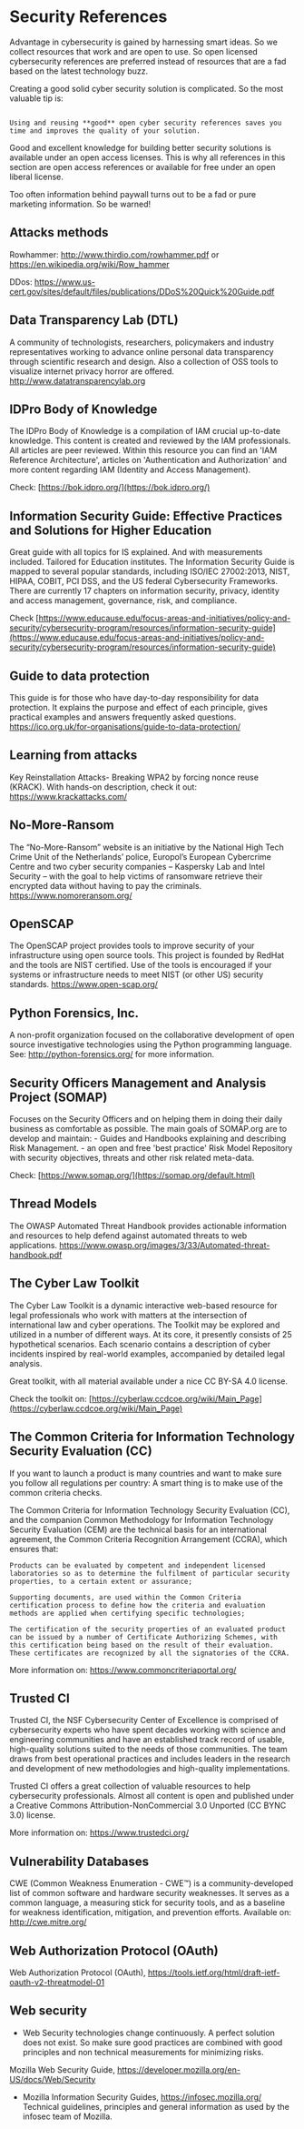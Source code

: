 # Security References

Advantage in cybersecurity is gained by harnessing smart ideas. So we collect resources that work and are open to use. So open licensed cybersecurity references are preferred instead of resources that are a fad based on the latest technology buzz.

Creating a good solid cyber security solution is complicated. 
So the most valuable tip is:


```{admonition} Use and reuse good knowledge

Using and reusing **good** open cyber security references saves you time and improves the quality of your solution.

```


Good and excellent knowledge for building better security solutions is available under an open access licenses. This is why all references in this section are open access references or available for free under an open liberal license.

Too often information behind paywall turns out to be a fad or pure marketing information. So be warned!



## Attacks methods

Rowhammer: <http://www.thirdio.com/rowhammer.pdf> or
<https://en.wikipedia.org/wiki/Row_hammer>

DDos:
<https://www.us-cert.gov/sites/default/files/publications/DDoS%20Quick%20Guide.pdf>



## Data Transparency Lab (DTL)

A community of technologists, researchers, policymakers and industry
representatives working to advance online personal data transparency
through scientific research and design. Also a collection of OSS tools
to visualize internet privacy horror are offered.
<http://www.datatransparencylab.org>

## IDPro Body of Knowledge

The IDPro Body of Knowledge is a compilation of IAM crucial up-to-date knowledge. This content is created and reviewed by the IAM professionals. 
All articles are peer reviewed. 
Within this resource you can find an 'IAM Reference Architecture', articles on 'Authentication and Authorization' and more content regarding IAM (Identity and Access Management). 

Check: [https://bok.idpro.org/](https://bok.idpro.org/)



## Information Security Guide: Effective Practices and Solutions for Higher Education 

Great guide with all topics for IS explained. And with measurements included. Tailored for Education institutes.
The Information Security Guide is mapped to several popular standards, including ISO/IEC 27002:2013, NIST, HIPAA, COBIT, PCI DSS, and the US federal Cybersecurity Frameworks. There are currently 17 chapters on information security, privacy, identity and access management, governance, risk, and compliance.

Check [https://www.educause.edu/focus-areas-and-initiatives/policy-and-security/cybersecurity-program/resources/information-security-guide](https://www.educause.edu/focus-areas-and-initiatives/policy-and-security/cybersecurity-program/resources/information-security-guide)



## Guide to data protection

This guide is for those who have day-to-day responsibility for data
protection. It explains the purpose and effect of each principle, gives
practical examples and answers frequently asked questions.
<https://ico.org.uk/for-organisations/guide-to-data-protection/>


## Learning from attacks

Key Reinstallation Attacks- Breaking WPA2 by forcing nonce reuse
(KRACK). With hands-on description, check it out:
<https://www.krackattacks.com/>

## No-More-Ransom

The “No-More-Ransom” website is an initiative by the National High Tech
Crime Unit of the Netherlands’ police, Europol’s European Cybercrime
Centre and two cyber security companies – Kaspersky Lab and Intel
Security – with the goal to help victims of ransomware retrieve their
encrypted data without having to pay the criminals.
<https://www.nomoreransom.org/>

## OpenSCAP

The OpenSCAP project provides tools to improve security of your
infrastructure using open source tools. This project is founded by
RedHat and the tools are NIST certified. Use of the tools is encouraged
if your systems or infrastructure needs to meet NIST (or other US)
security standards. <https://www.open-scap.org/>

## Python Forensics, Inc.

A non-profit organization focused on the collaborative development of
open source investigative technologies using the Python programming
language. See: <http://python-forensics.org/> for more information.



## Security Officers Management and Analysis Project (SOMAP)

Focuses on the Security Officers and on helping them in doing their
daily business as comfortable as possible. The main goals of SOMAP.org
are to develop and maintain: - Guides and Handbooks explaining and
describing Risk Management. - an open and free 'best practice' Risk
Model Repository with security objectives, threats and other risk
related meta-data. 

Check: [https://www.somap.org/](https://somap.org/default.html)

## Thread Models

The OWASP Automated Threat Handbook provides actionable information and
resources to help defend against automated threats to web applications.
<https://www.owasp.org/images/3/33/Automated-threat-handbook.pdf>

## The Cyber Law Toolkit

The Cyber Law Toolkit is a dynamic interactive web-based resource for legal professionals who work with matters at the intersection of international law and cyber operations. The Toolkit may be explored and utilized in a number of different ways. At its core, it presently consists of 25 hypothetical scenarios. Each scenario contains a description of cyber incidents inspired by real-world examples, accompanied by detailed legal analysis. 

Great toolkit, with all material available under a nice CC BY-SA 4.0 license.

Check the toolkit on: [https://cyberlaw.ccdcoe.org/wiki/Main_Page](https://cyberlaw.ccdcoe.org/wiki/Main_Page)

## The Common Criteria for Information Technology Security Evaluation (CC)

If you want to launch a product is many countries and want to make sure you follow all regulations per country: A smart thing is to make use of the common criteria checks.

The Common Criteria for Information Technology Security Evaluation (CC), and the companion Common Methodology for Information Technology Security Evaluation (CEM) are the technical basis for an international agreement, the Common Criteria Recognition Arrangement (CCRA), which ensures that:

    Products can be evaluated by competent and independent licensed laboratories so as to determine the fulfilment of particular security properties, to a certain extent or assurance;

    Supporting documents, are used within the Common Criteria certification process to define how the criteria and evaluation methods are applied when certifying specific technologies;

    The certification of the security properties of an evaluated product can be issued by a number of Certificate Authorizing Schemes, with this certification being based on the result of their evaluation. These certificates are recognized by all the signatories of the CCRA.

More information on: https://www.commoncriteriaportal.org/

## Trusted CI

Trusted CI, the NSF Cybersecurity Center of Excellence is comprised of cybersecurity experts who have spent decades working with science and engineering communities and have an established track record of usable, high-quality solutions suited to the needs of those communities. The team draws from best operational practices and includes leaders in the research and development of new methodologies and high-quality implementations.

Trusted CI offers a great collection of valuable resources to help cybersecurity professionals. Almost all content is open and published under a Creative Commons Attribution-­NonCommercial 3.0 Unported (CC BY­NC 3.0) license.

More information on: https://www.trustedci.org/


## Vulnerability Databases

CWE (Common Weakness Enumeration - CWE™) is a community-developed list
of common software and hardware security weaknesses. It serves as a
common language, a measuring stick for security tools, and as a baseline
for weakness identification, mitigation, and prevention efforts.
Available on: <http://cwe.mitre.org/>

## Web Authorization Protocol (OAuth)
Web Authorization Protocol (OAuth),
<https://tools.ietf.org/html/draft-ietf-oauth-v2-threatmodel-01>


## Web security

* Web Security technologies change continuously. A perfect solution does
not exist. So make sure good practices are combined with good principles
and non technical measurements for minimizing risks.

Mozilla Web Security Guide,
<https://developer.mozilla.org/en-US/docs/Web/Security>

* Mozilla Information Security Guides, <https://infosec.mozilla.org/>
Technical guidelines, principles and general information as used by the
infosec team of Mozilla.